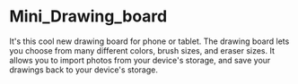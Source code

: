 # Mini_Drawing_board
It's this cool new drawing board for phone or tablet. The drawing board lets you choose from many different colors, brush sizes, and eraser sizes. It allows you to import photos from your device's storage, and save your drawings back to your device's storage.
